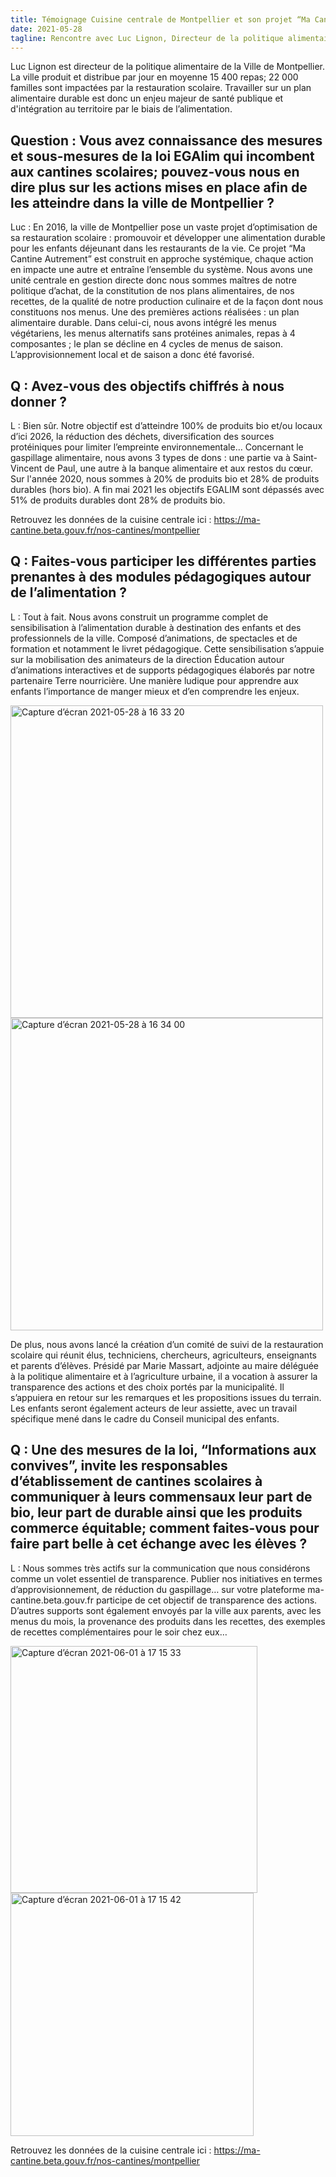 ```yaml
---
title: Témoignage Cuisine centrale de Montpellier et son projet “Ma Cantine autrement”
date: 2021-05-28
tagline: Rencontre avec Luc Lignon, Directeur de la politique alimentaire de la Ville de Montpellier 
---
```


Luc Lignon est directeur de la politique alimentaire de la Ville de Montpellier. La ville produit et distribue par jour en moyenne 15 400 repas; 22 000 familles sont impactées par la restauration scolaire. Travailler sur un plan alimentaire durable est donc un enjeu majeur de santé publique et d'intégration au territoire par le biais de l’alimentation. 


## Question : Vous avez connaissance des mesures et sous-mesures de la loi EGAlim qui incombent aux cantines scolaires; pouvez-vous nous en dire plus sur les actions mises en place afin de les atteindre dans la ville de Montpellier ?

Luc : En 2016, la ville de Montpellier pose un vaste projet d’optimisation de sa restauration scolaire : promouvoir et développer une alimentation durable pour les enfants déjeunant dans les restaurants de la vie. Ce projet “Ma Cantine Autrement” est construit en approche systémique, chaque action en impacte une autre et entraîne l’ensemble du système. Nous avons une unité centrale en gestion directe donc nous sommes maîtres de notre politique d’achat, de la constitution de nos plans alimentaires, de nos recettes, de la qualité de notre production culinaire et de la façon dont nous constituons nos menus. Une des premières actions réalisées : un plan alimentaire durable. Dans celui-ci, nous avons intégré les menus végétariens, les menus alternatifs sans protéines animales, repas à 4 composantes ; le plan se décline en 4 cycles de menus de saison. L’approvisionnement local et de saison a donc été favorisé.



## Q : Avez-vous des objectifs chiffrés à nous donner ?

L : Bien sûr. Notre objectif est d’atteindre 100% de produits bio et/ou locaux d’ici 2026, la réduction des déchets, diversification des sources protéiniques pour limiter l’empreinte
environnementale…
Concernant le gaspillage alimentaire, nous avons 3 types de dons : une partie va à Saint-Vincent de Paul, une autre à la banque alimentaire et aux restos du cœur. 
Sur l'année 2020, nous sommes à 20% de produits bio et 28% de produits durables (hors bio). A fin mai 2021 les objectifs EGALIM sont dépassés avec 51% de produits durables dont 28% de produits bio.

Retrouvez les données de la cuisine centrale ici : https://ma-cantine.beta.gouv.fr/nos-cantines/montpellier

## Q : Faites-vous participer les différentes parties prenantes à des modules pédagogiques autour de l’alimentation ? 

L : Tout à fait. Nous avons construit un programme complet de  sensibilisation à l’alimentation durable à destination des enfants et des professionnels de la ville. Composé d’animations, de spectacles et de formation et notamment le livret pédagogique. Cette sensibilisation s’appuie sur la mobilisation des animateurs de la direction Éducation autour d’animations interactives et de supports pédagogiques élaborés par notre partenaire Terre nourricière. Une manière ludique pour apprendre aux enfants l’importance de manger mieux et d’en comprendre les enjeux. 

<img width="500" alt="Capture d’écran 2021-05-28 à 16 33 20" src="https://user-images.githubusercontent.com/36134318/120004786-795ddb00-bfd7-11eb-8418-d47b57ab81db.png">

<img width="500" alt="Capture d’écran 2021-05-28 à 16 34 00" src="https://user-images.githubusercontent.com/36134318/120004821-824eac80-bfd7-11eb-8bfa-1bc11cf367cd.png">


De plus, nous avons  lancé la création d’un comité de suivi de la restauration scolaire qui réunit élus, techniciens, chercheurs, agriculteurs, enseignants et parents d’élèves. Présidé par Marie Massart, adjointe au maire déléguée à la politique alimentaire et à l’agriculture urbaine, il a vocation à assurer la transparence des actions et des choix portés par la municipalité. Il s’appuiera en retour sur les remarques et les propositions issues du terrain. Les enfants seront également acteurs de leur assiette, avec un travail spécifique mené dans le cadre du Conseil municipal des enfants.


## Q : Une des mesures de la loi, “Informations aux convives”, invite les responsables d’établissement de cantines scolaires à communiquer à leurs commensaux leur part de bio, leur part de durable ainsi que les produits commerce équitable; comment faites-vous pour faire part belle à cet échange avec les élèves ?

L : Nous sommes très actifs sur la communication que nous considérons comme un volet essentiel de transparence. Publier nos initiatives en termes d’approvisionnement, de réduction du gaspillage… sur votre plateforme ma-cantine.beta.gouv.fr participe de cet objectif de transparence des actions. 
D’autres supports sont également envoyés par la ville aux parents, avec les menus du mois, la provenance des produits dans les recettes, des exemples de recettes complémentaires pour le soir chez eux… 

<img width="395" alt="Capture d’écran 2021-06-01 à 17 15 33" src="https://user-images.githubusercontent.com/36134318/120347973-087f3180-c2fd-11eb-8b41-ca1d2fec3ff5.png">

<img width="389" alt="Capture d’écran 2021-06-01 à 17 15 42" src="https://user-images.githubusercontent.com/36134318/120347987-0b7a2200-c2fd-11eb-804b-9df18a8b824a.png">



Retrouvez les données de la cuisine centrale ici : https://ma-cantine.beta.gouv.fr/nos-cantines/montpellier

